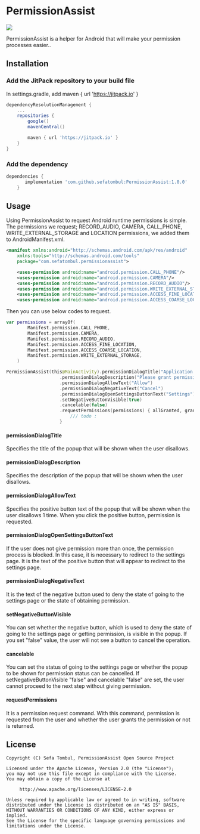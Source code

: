 # PermissionAssist

[![](https://jitpack.io/v/sefatombul/PermissionAssist.svg)](https://jitpack.io/#sefatombul/PermissionAssist)

PermissionAssist is a helper for Android that will make your permission processes easier..

## Installation

### Add the JitPack repository to your build file
In settings.gradle, add maven { url 'https://jitpack.io' }

```groovy
dependencyResolutionManagement {
    ...
    repositories {
        google()
        mavenCentral()

        maven { url 'https://jitpack.io' }
    }
}
```
### Add the dependency
```groovy
dependencies {
       implementation 'com.github.sefatombul:PermissionAssist:1.0.0'
	}
```
## Usage
Using PermissionAssist to request Android runtime permissions is simple. The permissions we request; RECORD_AUDIO, CAMERA, CALL_PHONE, WRITE_EXTERNAL_STORAGE and LOCATION permissions, we added them to AndroidManifest.xml.

```xml
<manifest xmlns:android="http://schemas.android.com/apk/res/android"
    xmlns:tools="http://schemas.android.com/tools"
    package="com.sefatombul.permissionassist">

    <uses-permission android:name="android.permission.CALL_PHONE"/>
    <uses-permission android:name="android.permission.CAMERA"/>
    <uses-permission android:name="android.permission.RECORD_AUDIO"/>
    <uses-permission android:name="android.permission.WRITE_EXTERNAL_STORAGE"/>
    <uses-permission android:name="android.permission.ACCESS_FINE_LOCATION" />
    <uses-permission android:name="android.permission.ACCESS_COARSE_LOCATION" />


```
Then you can use below codes to request.
```kotlin
var permissions = arrayOf(
        Manifest.permission.CALL_PHONE,
        Manifest.permission.CAMERA,
        Manifest.permission.RECORD_AUDIO,
        Manifest.permission.ACCESS_FINE_LOCATION,
        Manifest.permission.ACCESS_COARSE_LOCATION,
        Manifest.permission.WRITE_EXTERNAL_STORAGE,
    )

PermissionAssist(this@MainActivity).permissionDialogTitle("Application Permissions")
                    .permissionDialogDescription("Please grant permissions for the app to work stable.")
                    .permissionDialogAllowText("Allow")
                    .permissionDialogNegativeText("Cancel")
                    .permissionDialogOpenSettingsButtonText("Settings")
                    .setNegativeButtonVisible(true)
                    .cancelable(false)
                    .requestPermissions(permissions) { allGranted, grantedList, deniedList ->
                        /// todo : 
                    }


```
#### permissionDialogTitle
Specifies the title of the popup that will be shown when the user disallows.
#### permissionDialogDescription
Specifies the description of the popup that will be shown when the user disallows.
#### permissionDialogAllowText
Specifies the positive button text of the popup that will be shown when the user disallows 1 time. When you click the positive  button, permission is requested.
#### permissionDialogOpenSettingsButtonText
If the user does not give permission more than once, the permission process is blocked. In this case, it is necessary to redirect to the settings page. It is the text of the positive button that will appear to redirect to the settings page.
#### permissionDialogNegativeText
It is the text of the negative button used to deny the state of going to the settings page or the state of obtaining permission.
#### setNegativeButtonVisible
You can set whether the negative button, which is used to deny the state of going to the settings page or getting permission, is visible in the popup. If you set "false" value, the user will not see a button to cancel the operation.
#### cancelable
You can set the status of going to the settings page or whether the popup to be shown for permission status can be cancelled. If setNegativeButtonVisible "false" and cancelable "false" are set, the user cannot proceed to the next step without giving permission.
#### requestPermissions
It is a permission request command. With this command, permission is requested from the user and whether the user grants the permission or not is returned.

## License

```
Copyright (C) Sefa Tombul, PermissionAssist Open Source Project

Licensed under the Apache License, Version 2.0 (the "License");
you may not use this file except in compliance with the License.
You may obtain a copy of the License at

     http://www.apache.org/licenses/LICENSE-2.0

Unless required by applicable law or agreed to in writing, software
distributed under the License is distributed on an "AS IS" BASIS,
WITHOUT WARRANTIES OR CONDITIONS OF ANY KIND, either express or implied.
See the License for the specific language governing permissions and
limitations under the License.
```
